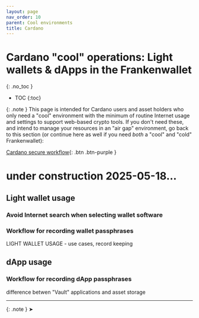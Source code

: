 ```yaml
---
layout: page
nav_order: 10
parent: Cool environments
title: Cardano
---
```

# Cardano "cool" operations: Light wallets & dApps in the Frankenwallet
{: .no_toc }
- TOC
{:toc}

{: .note }
This page is intended for Cardano users and asset holders who only need a "cool" environment with the minimum of routine Internet usage and settings to support web-based crypto tools.  If you don't need these, and intend to manage your resources in an "air gap" environment, go back to this section (or continue here as well if you need _both_ a "cool" and "cold" Frankenwallet):

[Cardano secure workflow](/cardano){: .btn .btn-purple }

# under construction 2025-05-18...

## Light wallet usage

### Avoid Internet search when selecting wallet software

### Workflow for recording wallet passphrases

LIGHT WALLET USAGE - use cases, record keeping

## dApp usage

### Workflow for recording dApp passphrases

difference betwen "Vault" applications and asset storage

---

{: .note }
➤ 

